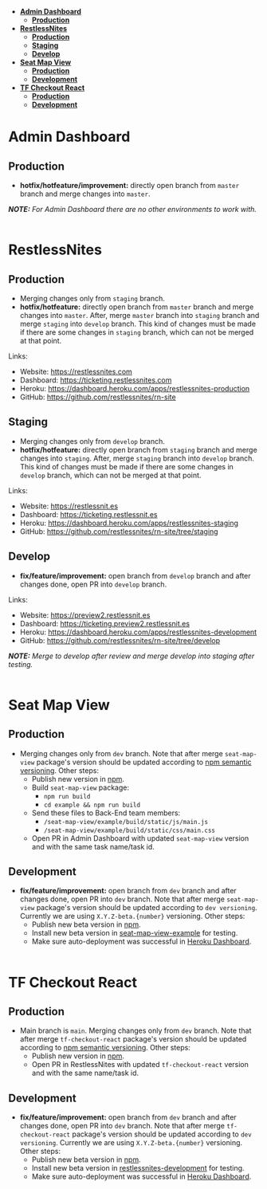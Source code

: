 - [**Admin Dashboard**](#admin-dashboard)
  - [**Production**](#production)
- [**RestlessNites**](#restlessnites)
  - [**Production**](#production-1)
  - [**Staging**](#staging)
  - [**Develop**](#develop)
- [**Seat Map View**](#seat-map-view)
  - [**Production**](#production-2)
  - [**Development**](#development)
- [**TF Checkout React**](#tf-checkout-react)
  - [**Production**](#production-3)
  - [**Development**](#development-1)

# **Admin Dashboard**
## **Production**
- **hotfix/hotfeature/improvement:** directly open branch from `master` branch and merge changes into `master`.

***NOTE:*** *For Admin Dashboard there are no other environments to work with.*  
&nbsp;  


# **RestlessNites**
## **Production**
- Merging changes only from `staging` branch.
- **hotfix/hotfeature:** directly open branch from `master` branch and merge changes into `master`. After, merge `master` branch into `staging` branch and merge `staging` into `develop` branch. This kind of changes must be made if there are some changes in `staging` branch, which can not be merged at that point.

Links:
- Website: https://restlessnites.com
- Dashboard: https://ticketing.restlessnites.com
- Heroku: https://dashboard.heroku.com/apps/restlessnites-production
- GitHub: https://github.com/restlessnites/rn-site


## **Staging**
- Merging changes only from `develop` branch.
- **hotfix/hotfeature:** directly open branch from `staging` branch and merge changes into `staging`. After, merge `staging` branch into `develop` branch. This kind of changes must be made if there are some changes in `develop` branch, which can not be merged at that point.

Links:
- Website: https://restlessnit.es
- Dashboard: https://ticketing.restlessnit.es
- Heroku: https://dashboard.heroku.com/apps/restlessnites-staging
- GitHub: https://github.com/restlessnites/rn-site/tree/staging


## **Develop**
- **fix/feature/improvement:** open branch from `develop` branch and after changes done, open PR into `develop` branch.

Links:
- Website: https://preview2.restlessnit.es
- Dashboard: https://ticketing.preview2.restlessnit.es
- Heroku: https://dashboard.heroku.com/apps/restlessnites-development
- GitHub: https://github.com/restlessnites/rn-site/tree/develop

***NOTE:*** *Merge to develop after review and merge develop into staging after testing.*  
&nbsp;  

# **Seat Map View**
## **Production**
- Merging changes only from `dev` branch. Note that after merge `seat-map-view` package's version should be updated according to [npm semantic versioning](https://docs.npmjs.com/about-semantic-versioning). Other steps:
  - Publish new version in [npm](https://www.npmjs.com/).
  - Build `seat-map-view` package:
    - `npm run build`
    - `cd example && npm run build`
  - Send these files to Back-End team members:
    - `/seat-map-view/example/build/static/js/main.js`
    - `/seat-map-view/example/build/static/css/main.css`
  - Open PR in Admin Dashboard with updated `seat-map-view` version and with the same task name/task id.

## **Development**
- **fix/feature/improvement:** open branch from `dev` branch and after changes done, open PR into `dev` branch. Note that after merge `seat-map-view` package's version should be updated according to `dev versioning`. Currently we are using `X.Y.Z-beta.{number}` versioning. Other steps:
  - Publish new beta version in [npm](https://www.npmjs.com/).
  - Install new beta version in [seat-map-view-example](https://github.com/ft-worker/seat-map-view-example) for testing.
  - Make sure auto-deployment was successful in [Heroku Dashboard](https://dashboard.heroku.com/apps/seat-map-view).  
&nbsp;  

# **TF Checkout React**
## **Production**
- Main branch is `main`. Merging changes only from `dev` branch. Note that after merge `tf-checkout-react` package's version should be updated according to [npm semantic versioning](https://docs.npmjs.com/about-semantic-versioning). Other steps:
  - Publish new version in [npm](https://www.npmjs.com/).
  - Open PR in RestlessNites with updated `tf-checkout-react` version and with the same name/task id.

## **Development**
- **fix/feature/improvement:** open branch from `dev` branch and after changes done, open PR into `dev` branch. Note that after merge `tf-checkout-react` package's version should be updated according to `dev versioning`. Currently we are using `X.Y.Z-beta.{number}` versioning. Other steps:
  - Publish new beta version in [npm](https://www.npmjs.com/).
  - Install new beta version in [restlessnites-development](https://github.com/restlessnites/rn-site/tree/develop) for testing.
  - Make sure auto-deployment was successful in [Heroku Dashboard](https://dashboard.heroku.com/apps/restlessnites-development).  
